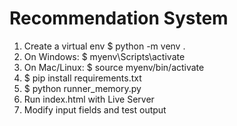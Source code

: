 # Recommendation System

1. Create a virtual env $ python -m venv .
2. On Windows: $ myenv\Scripts\activate
3. On Mac/Linux: $ source myenv/bin/activate
4. $ pip install requirements.txt
5. $ python runner_memory.py
6. Run index.html with Live Server
7. Modify input fields and test output
